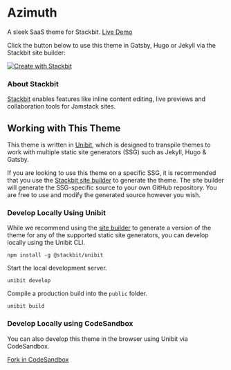 # Azimuth

A sleek SaaS theme for Stackbit. [Live Demo](https://themes.stackbit.com/demos/azimuth)

Click the button below to use this theme in Gatsby, Hugo or Jekyll via the Stackbit site builder:

[![Create with Stackbit](https://assets.stackbit.com/badge/create-with-stackbit.svg)](https://app.stackbit.com/create?theme=https://github.com/stackbithq/stackbit-theme-azimuth)

### About Stackbit

[Stackbit](https://www.stackbit.com/) enables features like inline content editing, live previews and collaboration tools for Jamstack sites.

## Working with This Theme

This theme is written in [Unibit](https://docs.stackbit.com/unibit/), which is designed to transpile themes to work with multiple static site generators (SSG) such as Jekyll, Hugo & Gatsby.

If you are looking to use this theme on a specific  SSG, it is recommended that you use the [Stackbit site builder](https://app.stackbit.com/create?theme=https://github.com/stackbithq/stackbit-theme-azimuth) to generate the theme. The site builder will generate the SSG-specific source to your own GitHub repository. You are free to use and modify the generated source however you wish.

### Develop Locally Using Unibit

While we recommend using the [site builder](https://app.stackbit.com/create?theme=https://github.com/stackbithq/stackbit-theme-azimuth) to generate a version of the theme for any of the supported static site generators, you can develop locally using the Unibit CLI. 

```
npm install -g @stackbit/unibit
```

Start the local development server. 

```
unibit develop
```

Compile a production build into the `public` folder.

```
unibit build
```

### Develop Locally using CodeSandbox

You can also develop this theme in the browser using Unibit via CodeSandbox.

[Fork in CodeSandbox](https://codesandbox.io/s/github/stackbithq/stackbit-theme-azimuth)
